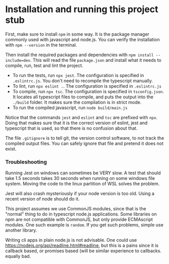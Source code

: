 # Installation and running this project stub

First, make sure to install `npm` in some way. It is the package manager commonly used with javascript and node.js. You can verify the installation with `npm --version` in the terminal.

Then install the required packages and dependencies with `npm install --include=dev`. This will read the file `package.json` and install what it needs to compile, run, test and lint the project.

- To run the tests, run `npx jest`. The configuration is specified in `.eslintrc.js`. You don't need to recompile the typescript manually.
- To lint, run `npx eslint .`. The configuration is specified in `.eslintrc.js`
- To compile, run `npx tsc`. The configuration is specified in `tsconfig.json`. It locates all typescript files to compile, and puts the output into the `./build` folder. It makes sure the compilation is in strict mode.
- To run the compiled javascript, run `node build/main.js`

Notice that the commands `jest` and `eslint` and `tsc` are prefixed with `npx`. Doing that makes sure that it is the correct version of eslint, jest and typescript that is used, so that there is no confusion about that.

The file `.gitignore` is to tell git, the version control software, to not track the compiled output files.
You can safely ignore that file and pretend it does not exist.

### Troubleshooting

Running Jest on windows can sometimes be VERY slow. A test that should take 1.5 seconds takes 30 seconds when running on some windows file system. Moving the code to the linux partition of WSL solves the problem.

Jest will also crash mysteriously if your node version is too old. Using a recent version of node should do it.

This project assumes we use CommonJS modules, since that is the "normal" thing to do in typescript node.js applications. Some libraries on npm are not compatible with CommonJS, but only provide ECMAscript modules. One such example is `random`. If you get such problems, simple use another library.

Writing cli apps in plain node.js is not advisable. One could use https://nodejs.org/api/readline.html#readline, but this is a pains since it is callback based, or promises based (will be similar experience to callbacks. equally bad.